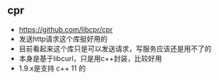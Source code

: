 ## cpr

- https://github.com/libcpr/cpr
- 发送http请求这个库挺好用的
- 目前看起来这个库只是可以发送请求，写服务应该还是用不了的
- 本身是基于libcurl，只是用c++封装，比较好用
- 1.9.x是支持 c++ 11 的